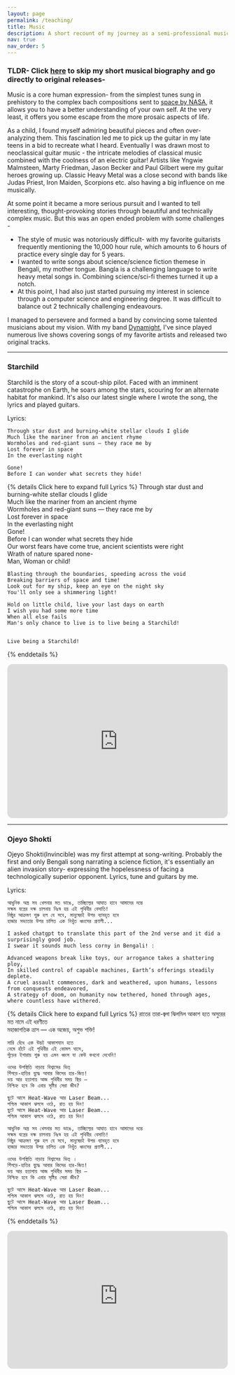 ```yaml
---
layout: page
permalink: /teaching/
title: Music
description: A short recount of my journey as a semi-professional musician.
nav: true
nav_order: 5
---
```


### TLDR- Click [here](#starchild) to skip my short musical biography and go directly to original releases-

Music is a core human expression- from the simplest tunes sung in prehistory to the complex bach compositions sent to [space by NASA](https://voyager.jpl.nasa.gov/golden-record/whats-on-the-record/music/), it allows you to have a better understanding of your own self. At the very least, it offers you some escape from the more prosaic aspects of life.

As a child, I found myself admiring beautiful pieces and often over-analyzing them. This fascination led me to pick up the guitar in my late teens in a bid to recreate what I heard.  Eventually I was drawn most to neoclassical guitar music - the intricate melodies of classical music combined with the coolness of an electric guitar! Artists like Yngwie Malmsteen, Marty Friedman, Jason Becker and Paul Gilbert were my guitar heroes growing up. Classic Heavy Metal was a close second with bands like Judas Priest, Iron Maiden, Scorpions etc. also having a big influence on me musically.

At some point it became a more serious pursuit and I wanted to tell interesting, thought-provoking stories through beautiful and technically complex music. But this was an open ended problem with some challenges -

- The style of music was notoriously difficult- with my favorite guitarists frequently mentioning the 10,000 hour rule, which amounts to 6 hours of practice every single day for 5 years.
- I wanted to write songs about science/science fiction themese in Bengali, my mother tongue. Bangla is a challenging language to write heavy metal songs in. Combining science/sci-fi themes turned it up a notch.
- At this point, I had also  just started pursuing my interest in science through a computer science and engineering degree. It was difficult to balance out 2 technically challenging endeavours.

I managed to persevere and formed a band by convincing some talented musicians about my vision. With my band [Dynamight](https://www.facebook.com/dynamightBD/), I've since played numerous live shows covering songs of my favorite artists and released two original tracks.

***

### Starchild

 Starchild is the story of a scout-ship pilot. Faced with an imminent catastrophe on Earth, he soars among the stars, scouring for an alternate habitat for mankind. It's also our latest single where I wrote the song, the lyrics and played guitars.

 Lyrics:

    Through star dust and burning-white stellar clouds I glide  
    Much like the mariner from an ancient rhyme  
    Wormholes and red-giant suns — they race me by  
    Lost forever in space  
    In the everlasting night  

    Gone!  
    Before I can wonder what secrets they hide!  


{% details Click here to expand full Lyrics %}
    Through star dust and burning-white stellar clouds I glide  
    Much like the mariner from an ancient rhyme  
    Wormholes and red-giant suns — they race me by  
    Lost forever in space  
    In the everlasting night  
    Gone!  
    Before I can wonder what secrets they hide  
    Our worst fears have come true, ancient scientists were right  
    Wrath of nature spared none-  
    Man, Woman or child!  

    Blasting through the boundaries, speeding across the void  
    Breaking barriers of space and time!  
    Look out for my ship, keep an eye on the night sky  
    You'll only see a shimmering light!  

    Hold on little child, live your last days on earth  
    I wish you had some more time  
    When all else fails  
    Man's only chance to live is to live being a Starchild!  


    Live being a Starchild!  
{% enddetails %}




<div class="row justify-content-center mt-3">
    <div class="col-sm-10 col-md-8 col-lg-6 mt-3 mt-md-0">
    <iframe style="border-radius:12px" src="https://open.spotify.com/embed/track/2y9T7LWUchXsMd5L2XOcCY?utm_source=generator" width="100%" height="352" frameBorder="0" allowfullscreen="" allow="autoplay; clipboard-write; encrypted-media; fullscreen; picture-in-picture" loading="lazy"></iframe>
    </div>
</div>





***

### Ojeyo Shokti

Ojeyo Shokti(Invincible) was my first attempt at song-writing. Probably the first and only Bengali song narrating a science fiction, it's essentially an alien invasion story- expressing the hopelessness of facing a technologically superior opponent. Lyrics, tune and guitars by me.


 Lyrics:

    আধুনিক অস্ত্র সব খেলনার মত ভাঙে, তাচ্ছিল্যের আঘাত হানে আমাদের দম্ভে  
    সক্ষম যন্ত্রের দক্ষ চালনায় নিঃস্ব হয় এই পৃথিবীর বেসাতি!  
    নিষ্ঠুর আক্রমণ শুরু হল যে সবে, মানুষেরই উপর ব্যাবহৃত হবে  
    হাজার সভ্যতার উপর চালিত এক নিখুঁত ধ্বংসের প্রণালী... 

    I asked chatgpt to translate this part of the 2nd verse and it did a surprisingly good job.  
    I swear it sounds much less corny in Bengali! :

    Advanced weapons break like toys, our arrogance takes a shattering ploy,
    In skilled control of capable machines, Earth’s offerings steadily deplete.
    A cruel assault commences, dark and weathered, upon humans, lessons from conquests endeavored,
    A strategy of doom, on humanity now tethered, honed through ages, where countless have withered.




{% details Click here to expand full Lyrics %}
    রাতের তারা-জ্বলা ঝিলমিল আকাশ হতে অসুরের মত নামে এই ধরণীতে  
    মহাজাগতিক ত্রাস — এক অজেয়, অশুভ শক্তি!  

    
    সারি বেঁধে এক উদ্ভট্ আকাশযান হতে  
    নেমে হাঁটে এই পৃথিবীর এই কোমল ঘাসে,  
    শুঁড়ের ইশারায় শুরু হয় এমন ধ্বংস যা কেউ কখনো দেখেনি!  

    ওদের উপস্থিতি নাড়ায় বিশ্বাসের ভিত্  
    পিঁপড়ে-হাতির যুদ্ধে আবার কিসের হার-জিত!  
    ভয় আর হতাশায় আজ পৃথিবীর সময় স্থির —    
    নিশ্চিহ্ন হবে কি এবার সৃষ্টির সেরা জীব?   

    ছুটে আসে Heat-Wave আর Laser Beam...  
    পশ্চিম আকাশ ঝলসে ওঠে, রাত হয় দিন!  
    ছুটে আসে Heat-Wave আর Laser Beam...  
    পশ্চিম আকাশ ঝলসে ওঠে, রাত হয় দিন! 

    আধুনিক অস্ত্র সব খেলনার মত ভাঙে, তাচ্ছিল্যের আঘাত হানে আমাদের দম্ভে  
    সক্ষম যন্ত্রের দক্ষ চালনায় নিঃস্ব হয় এই পৃথিবীর বেসাতি!  
    নিষ্ঠুর আক্রমণ শুরু হল যে সবে, মানুষেরই উপর ব্যাবহৃত হবে  
    হাজার সভ্যতার উপর চালিত এক নিখুঁত ধ্বংসের প্রণালী... 

    ওদের উপস্থিতি নাড়ায় বিশ্বাসের ভিত্ ।  
    পিঁপড়ে-হাতির যুদ্ধে আবার কিসের হার-জিত!  
    ভয় আর হতাশায় আজ পৃথিবীর সময় স্থির —  
    নিশ্চিহ্ন হবে কি এবার সৃষ্টির সেরা জীব?  

    ছুটে আসে Heat-Wave আর Laser Beam...  
    পশ্চিম আকাশ ঝলসে ওঠে, রাত হয় দিন!  
    ছুটে আসে Heat-Wave আর Laser Beam...  
    পশ্চিম আকাশ ঝলসে ওঠে, রাত হয় দিন!  
{% enddetails %}

<div class="row justify-content-center mt-3">
    <div class="col-sm-10 col-md-8 col-lg-6 mt-3 mt-md-0">
       <iframe style="border-radius:12px" width="100%" height="315" src="https://www.youtube-nocookie.com/embed/-Yk7J726Pd0?si=0Wtp72mQL6O2i4Ls&amp;start=65" title="YouTube video player" frameborder="0" allow="accelerometer; autoplay; clipboard-write; encrypted-media; gyroscope; picture-in-picture; web-share" allowfullscreen></iframe>
    </div>
</div>
